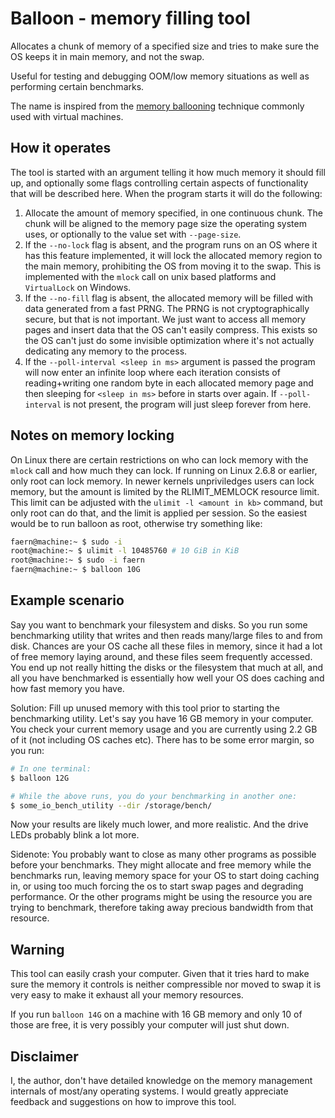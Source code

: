 # Balloon - memory filling tool

Allocates a chunk of memory of a specified size and tries to make sure the
OS keeps it in main memory, and not the swap.

Useful for testing and debugging OOM/low memory situations as well as performing certain benchmarks.

The name is inspired from the [memory ballooning] technique commonly used with virtual machines.

[memory ballooning]: https://www.techopedia.com/definition/30466/memory-ballooning

## How it operates

The tool is started with an argument telling it how much memory it should fill up, and optionally
some flags controlling certain aspects of functionality that will be described here. When the
program starts it will do the following:

1. Allocate the amount of memory specified, in one continuous chunk. The chunk will be
   aligned to the memory page size the operating system uses, or optionally to the value set with
   `--page-size`.
2. If the `--no-lock` flag is absent, and the program runs on an OS where it has this feature
   implemented, it will lock the allocated memory region to the main memory, prohibiting the OS
   from moving it to the swap. This is implemented with the `mlock` call on unix based platforms
   and `VirtualLock` on Windows.
3. If the `--no-fill` flag is absent, the allocated memory will be filled with data generated from
   a fast PRNG. The PRNG is not cryptographically secure, but that is not important. We just want
   to access all memory pages and insert data that the OS can't easily compress. This exists so
   the OS can't just do some invisible optimization where it's not actually dedicating any memory
   to the process.
4. If the `--poll-interval <sleep in ms>` argument is passed the program will now enter an
   infinite loop where each iteration consists of reading+writing one random byte in each allocated
   memory page and then sleeping for `<sleep in ms>` before in starts over again.
   If `--poll-interval` is not present, the program will just sleep forever from here.

## Notes on memory locking

On Linux there are certain restrictions on who can lock memory with the `mlock` call and how much
they can lock. If running on Linux 2.6.8 or earlier, only root can lock memory. In newer kernels
unpriviledges users can lock memory, but the amount is limited by the RLIMIT_MEMLOCK resource limit.
This limit can be adjusted with the `ulimit -l <amount in kb>` command, but only root can do that,
and the limit is applied per session. So the easiest would be to run balloon as root, otherwise
try something like:

```bash
faern@machine:~ $ sudo -i
root@machine:~ $ ulimit -l 10485760 # 10 GiB in KiB
root@machine:~ $ sudo -i faern
faern@machine:~ $ balloon 10G
```

## Example scenario

Say you want to benchmark your filesystem and disks. So you run some benchmarking utility that
writes and then reads many/large files to and from disk. Chances are your OS cache all these
files in memory, since it had a lot of free memory laying around, and these files seem frequently
accessed. You end up not really hitting the disks or the filesystem that much at all, and all you
have benchmarked is essentially how well your OS does caching and how fast memory you have.

Solution: Fill up unused memory with this tool prior to starting the benchmarking utility.
Let's say you have 16 GB memory in your computer. You check your current memory usage and you are
currently using 2.2 GB of it (not including OS caches etc). There has to be some error margin, so
you run:
```bash
# In one terminal:
$ balloon 12G

# While the above runs, you do your benchmarking in another one:
$ some_io_bench_utility --dir /storage/bench/
```

Now your results are likely much lower, and more realistic. And the drive LEDs probably blink a lot
more.

Sidenote: You probably want to close as many other programs as possible before your benchmarks.
They might allocate and free memory while the benchmarks run, leaving memory space for your OS
to start doing caching in, or using too much forcing the os to start swap pages and degrading
performance. Or the other programs might be using the resource you are trying to benchmark,
therefore taking away precious bandwidth from that resource.

## Warning

This tool can easily crash your computer. Given that it tries hard to make sure the memory it
controls is neither compressible nor moved to swap it is very easy to make it exhaust all your
memory resources.

If you run `balloon 14G` on a machine with 16 GB memory and only 10 of those are free, it is very
possibly your computer will just shut down.

## Disclaimer

I, the author, don't have detailed knowledge on the memory management internals of most/any
operating systems. I would greatly appreciate feedback and suggestions on how to improve this tool.
